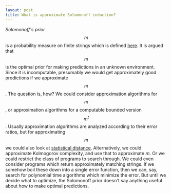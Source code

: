 ```yaml
---
layout: post
title: What is approximate Solomonoff induction?
---
```


_Solomonoff's prior_ $$m$$ is a probability measure on
finite strings which is defined [here](http://www.scholarpedia.org/article/Algorithmic_probability#Discrete_Universal_A_Priori_Probability).
It is argued that $$m$$ is the optimal prior for making predictions in an unknown
environment.
Since it is incomputable, presumably we would get approximately good
predictions if we approximate $$m$$.
The question is, how?
We could consider approximation algorithms for $$m$$, or approximation
algorithms for a computable bounded version $$m^t$$.
Usually approximation algorithms are analyzed according to their error ratios,
but for approximating $$m$$ we could also look at [statistical distance](https://en.wikipedia.org/wiki/Statistical_distance).
Alternatively, we could approximate Kolmogorov complexity, and use that to
approximate $m$.
Or we could restrict the class of programs to search through.
We could even consider programs which return approximately matching strings.
If we somehow boil these down into a single error function, then we can, say,
search for polynomial time algorithms which minimize the error.
But until we decide what to optimize, the Solomonoff prior doesn't say anything
useful about how to make optimal predictions.

